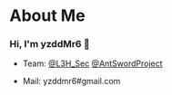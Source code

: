 # About Me




### Hi, I'm yzddMr6 👋

* Team: 
  [@L3H_Sec](https://l3hsec.com/)
  [@AntSwordProject](https://github.com/AntSwordProject)



* Mail: yzddmr6#gmail.com

